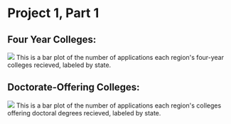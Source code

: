 # Project 1, Part 1

## Four Year Colleges: 

![](newfour)
This is a bar plot of the number of applications each region's four-year colleges recieved, labeled by state.


## Doctorate-Offering Colleges:

![](newdocs)
This is a bar plot of the number of applications each region's colleges offering doctoral degrees recieved, labeled by state.
